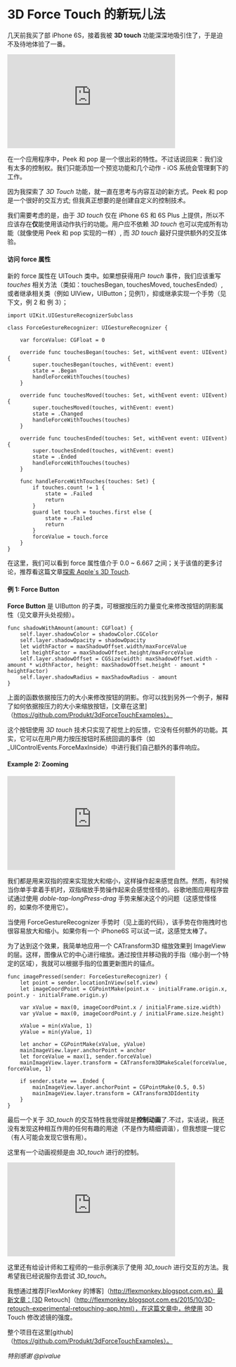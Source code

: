 # 3D Force Touch 的新玩儿法 

几天前我买了部 iPhone 6S，接着我被 **3D touch** 功能深深地吸引住了，于是迫不及待地体验了一番。

<iframe width="382" height="214" src="https://www.youtube.com/embed/d-hlQISXj8M" frameborder="0" allowfullscreen=""></iframe>

在一个应用程序中，Peek 和 pop 是一个很出彩的特性。不过话说回来：我们没有太多的控制权。我们只能添加一个预览功能和几个动作 - iOS 系统会管理剩下的工作。

因为我探索了 _3D Touch_ 功能，就一直在思考与内容互动的新方式。Peek 和 pop 是一个很好的交互方式; 但我真正想要的是创建自定义的控制技术。

我们需要考虑的是，由于 _3D touch_ 仅在 iPhone 6S 和 6S Plus 上提供，所以不应该存在**仅**能使用该动作执行的功能。用户应不依赖 _3D touch_ 也可以完成所有功能（就像使用 Peek 和 pop 实现的一样）, 而 _3D touch_ 最好只提供额外的交互体验。

#### 访问 force 属性

新的 force 属性在 UITouch 类中。如果想获得用户 _touch_ 事件，我们应该重写 _touches_ 相关方法（类如：touchesBegan, touchesMoved, touchesEnded）, 或者继承相关类（例如 UIView，UIButton；见例1），抑或继承实现一个手势（见下文，例 2 和 例 3）；


    import UIKit.UIGestureRecognizerSubclass

    class ForceGestureRecognizer: UIGestureRecognizer {

        var forceValue: CGFloat = 0

        override func touchesBegan(touches: Set, withEvent event: UIEvent) {
            super.touchesBegan(touches, withEvent: event)
            state = .Began
            handleForceWithTouches(touches)
        }

        override func touchesMoved(touches: Set, withEvent event: UIEvent) {
            super.touchesMoved(touches, withEvent: event)
            state = .Changed
            handleForceWithTouches(touches)
        }

        override func touchesEnded(touches: Set, withEvent event: UIEvent) {
            super.touchesEnded(touches, withEvent: event)
            state = .Ended
            handleForceWithTouches(touches)
        }

        func handleForceWithTouches(touches: Set) {
            if touches.count != 1 {
                state = .Failed
                return
            }
            guard let touch = touches.first else {
                state = .Failed
                return
            }
            forceValue = touch.force
        }
    }


在这里，我们可以看到 force 属性值介于 0.0 ~ 6.667 之间；关于该值的更多讨论，推荐看这篇文章[探索 Apple`s 3D Touch](https://medium.com/@rknla/exploring-apple-s-3d-touch-f5980ef45af5).

#### 例 1: Force Button

**Force Button** 是 UIButton 的子类，可根据按压的力量变化来修改按钮的阴影属性（见文章开头处视频）。

    func shadowWithAmount(amount: CGFloat) {
        self.layer.shadowColor = shadowColor.CGColor
        self.layer.shadowOpacity = shadowOpacity
        let widthFactor = maxShadowOffset.width/maxForceValue
        let heightFactor = maxShadowOffset.height/maxForceValue
        self.layer.shadowOffset = CGSize(width: maxShadowOffset.width - amount * widthFactor, height: maxShadowOffset.height - amount * heightFactor)
        self.layer.shadowRadius = maxShadowRadius - amount
    }

上面的函数依据按压力的大小来修改按钮的阴影。你可以找到另外一个例子，解释了如何依据按压力的大小来缩放按钮，[文章在这里]（https://github.com/Produkt/3dForceTouchExamples）。

这个按钮使用 _3D touch_ 技术只实现了视觉上的反馈，它没有任何额外的功能。其实，它可以在用户用力按压按钮时系统回调的事件（如 _UIControlEvents.ForceMaxInside）中进行我们自己额外的事件响应。

#### Example 2: Zooming

<iframe width="382" height="214" src="https://www.youtube.com/embed/8RcDqH4kfo8" frameborder="0" allowfullscreen=""></iframe>

我们都是用来双指的捏来实现放大和缩小，这样操作起来感觉自然。然而，有时候当你单手拿着手机时，双指缩放手势操作起来会感觉怪怪的。谷歌地图应用程序尝试通过使用 _doble-tap-longPress-drag_ 手势来解决这个的问题（这感觉怪怪的，如果你不使用它）。

当使用 ForceGestureRecognizer 手势时（见上面的代码），该手势在你拖拽时也很容易放大和缩小。如果你有一个 iPhone6S 可以试一试，这感觉太棒了。

为了达到这个效果，我简单地应用一个 CATransform3D 缩放效果到 ImageView 的层。这样，图像从它的中心进行缩放。通过按住并移动我的手指（缩小到一个特定的区域），我就可以根据手指的位置更新图片的锚点。

    func imagePressed(sender: ForceGestureRecognizer) {
        let point = sender.locationInView(self.view)
        let imageCoordPoint = CGPointMake(point.x - initialFrame.origin.x, point.y - initialFrame.origin.y)

        var xValue = max(0, imageCoordPoint.x / initialFrame.size.width)
        var yValue = max(0, imageCoordPoint.y / initialFrame.size.height)

        xValue = min(xValue, 1)
        yValue = min(yValue, 1)

        let anchor = CGPointMake(xValue, yValue)
        mainImageView.layer.anchorPoint = anchor
        let forceValue = max(1, sender.forceValue)
        mainImageView.layer.transform = CATransform3DMakeScale(forceValue, forceValue, 1)

        if sender.state == .Ended {
            mainImageView.layer.anchorPoint = CGPointMake(0.5, 0.5)
            mainImageView.layer.transform = CATransform3DIdentity
        }
    }

最后一个关于 _3D_touch_ 的交互特性我觉得就是**控制动画**了.不过，实话说，我还没有发现这种相互作用的任何有趣的用途（不是作为精细调谐），但我想提一提它（有人可能会发现它很有用）。

这里有一个动画视频是由 _3D_touch_ 进行的控制。

<iframe width="382" height="214" src="https://www.youtube.com/embed/LXQ-iSYhHFI" frameborder="0" allowfullscreen=""></iframe></div>

这里还有给设计师和工程师的一些示例演示了使用 _3D_touch_ 进行交互的方法。我希望我已经说服你去尝试 _3D_touch_。

我想通过推荐[FlexMonkey 的博客]（http://flexmonkey.blogspot.com.es）最新文章：[3D Retouch]（http://flexmonkey.blogspot.com.es/2015/10/3D-retouch-experimental-retouching-app.html），在这篇文章中，他使用 3D Touch 修改滤镜的强度。

整个项目在这里[github]（https://github.com/Produkt/3dForceTouchExamples）。

_特别感谢 @pivalue_